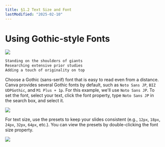 ```yaml
---
title: §1.2 Text Size and Font
lastModified: "2025-02-10"
---
```


# Using Gothic-style Fonts

![](/books/slide_design/images/1-2/1.png)

```txt
Standing on the shoulders of giants
Researching extensive prior studies
Adding a touch of originality on top
```

Choose a Gothic (sans-serif) font that is easy to read even from a distance. Canva provides several Gothic fonts by default, such as `Noto Sans JP`, `BIZ UDPGothic`, and `M1 Plus + 1p`. For this example, we'll use `Noto Sans JP`. To set the font, select your text, click the font property, type `Noto Sans JP` in the search box, and select it.

![](/books/slide_design/images/1-2/2.png)

For text size, use the presets to keep your slides consistent (e.g., `12px`, `18px`, `24px`, `32px`, `64px`, etc.). You can view the presets by double-clicking the font size property.

![](/books/slide_design/images/1-2/3.png)
